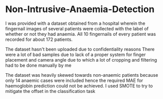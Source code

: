 # Non-Intrusive-Anaemia-Detection

I was provided with a dataset obtained from a hospital wherein the fingernail images of several patients were collected with the label of whether or not they had anaemia. All 10 fingernails of every patient was recorded for about 172 patients. 

The dataset hasn't been uploaded due to confidentiality reasons
There were a lot of bad samples due to lack of a proper system for finger placement and camera angle due to which a lot of cropping and filtering had to be done manually by me

The dataset was heavily skewed towards non-anaemic patients because only 14 anaemic cases were included hence the required MAE for haemoglobin prediction could not be achieved. I used SMOTE to try to mitigate the offset in the classification task
